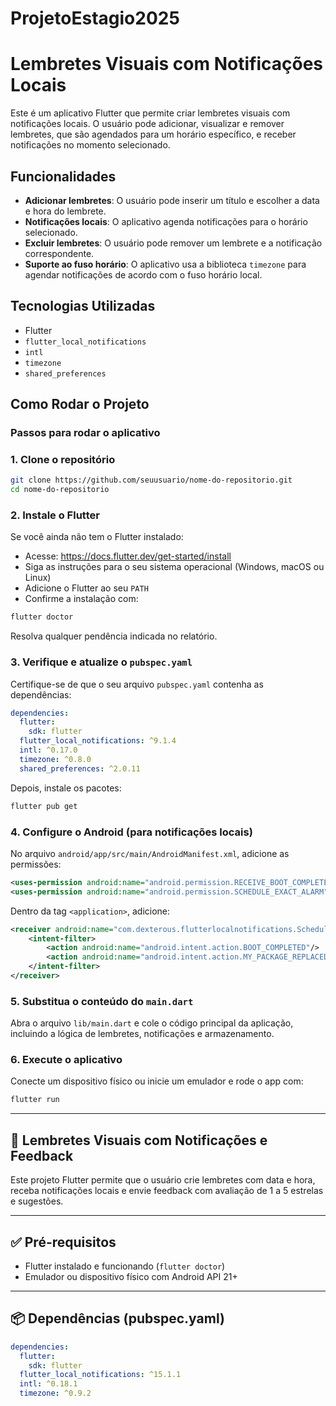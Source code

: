 # ProjetoEstagio2025
# Lembretes Visuais com Notificações Locais

Este é um aplicativo Flutter que permite criar lembretes visuais com notificações locais. O usuário pode adicionar, visualizar e remover lembretes, que são agendados para um horário específico, e receber notificações no momento selecionado.

## Funcionalidades

- **Adicionar lembretes**: O usuário pode inserir um título e escolher a data e hora do lembrete.
- **Notificações locais**: O aplicativo agenda notificações para o horário selecionado.
- **Excluir lembretes**: O usuário pode remover um lembrete e a notificação correspondente.
- **Suporte ao fuso horário**: O aplicativo usa a biblioteca `timezone` para agendar notificações de acordo com o fuso horário local.

## Tecnologias Utilizadas

- Flutter
- `flutter_local_notifications`
- `intl`
- `timezone`
- `shared_preferences`

## Como Rodar o Projeto

### Passos para rodar o aplicativo

### 1. Clone o repositório

```bash
git clone https://github.com/seuusuario/nome-do-repositorio.git
cd nome-do-repositorio
```

### 2. Instale o Flutter

Se você ainda não tem o Flutter instalado:

- Acesse: https://docs.flutter.dev/get-started/install  
- Siga as instruções para o seu sistema operacional (Windows, macOS ou Linux)  
- Adicione o Flutter ao seu `PATH`  
- Confirme a instalação com:

```bash
flutter doctor
```

Resolva qualquer pendência indicada no relatório.

### 3. Verifique e atualize o `pubspec.yaml`

Certifique-se de que o seu arquivo `pubspec.yaml` contenha as dependências:

```yaml
dependencies:
  flutter:
    sdk: flutter
  flutter_local_notifications: ^9.1.4
  intl: ^0.17.0
  timezone: ^0.8.0
  shared_preferences: ^2.0.11
```

Depois, instale os pacotes:

```bash
flutter pub get
```

### 4. Configure o Android (para notificações locais)

No arquivo `android/app/src/main/AndroidManifest.xml`, adicione as permissões:

```xml
<uses-permission android:name="android.permission.RECEIVE_BOOT_COMPLETED"/>
<uses-permission android:name="android.permission.SCHEDULE_EXACT_ALARM"/>
```

Dentro da tag `<application>`, adicione:

```xml
<receiver android:name="com.dexterous.flutterlocalnotifications.ScheduledNotificationBootReceiver" android:exported="true">
    <intent-filter>
        <action android:name="android.intent.action.BOOT_COMPLETED"/>
        <action android:name="android.intent.action.MY_PACKAGE_REPLACED"/>
    </intent-filter>
</receiver>
```

### 5. Substitua o conteúdo do `main.dart`

Abra o arquivo `lib/main.dart` e cole o código principal da aplicação, incluindo a lógica de lembretes, notificações e armazenamento.

### 6. Execute o aplicativo

Conecte um dispositivo físico ou inicie um emulador e rode o app com:

```bash
flutter run
```

---

## 🔔 Lembretes Visuais com Notificações e Feedback

Este projeto Flutter permite que o usuário crie lembretes com data e hora, receba notificações locais e envie feedback com avaliação de 1 a 5 estrelas e sugestões.

---

## ✅ Pré-requisitos

- Flutter instalado e funcionando (`flutter doctor`)
- Emulador ou dispositivo físico com Android API 21+

---

## 📦 Dependências (pubspec.yaml)

```yaml
dependencies:
  flutter:
    sdk: flutter
  flutter_local_notifications: ^15.1.1
  intl: ^0.18.1
  timezone: ^0.9.2

